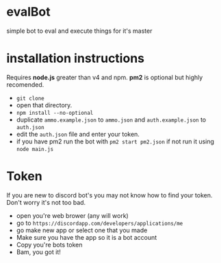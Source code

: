 # evalBot
simple bot to eval and execute things for it's master

# installation instructions
 Requires **node.js** greater than v4 and npm. **pm2** is optional but highly recomended.

 - `git clone`
 - open that directory.
 - `npm install --no-optional`
 - duplicate `ammo.example.json` to `ammo.json` and `auth.example.json` to `auth.json`
 - edit the `auth.json` file and enter your token.
 - if you have pm2 run the bot with `pm2 start pm2.json` if not run it using `node main.js`

# Token
If you are new to discord bot's you may not know how to find your token. Don't worry it's not too bad.
 - open you're web brower (any will work)
 - go to `https://discordapp.com/developers/applications/me`
 - go make new app or select one that you made
 - Make sure you have the app so it is a bot account
 - Copy you're bots token
 - Bam, you got it!
